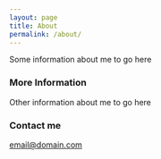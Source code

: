 ```yaml
---
layout: page
title: About
permalink: /about/
---
```


Some information about me to go here

### More Information

Other information about me to go here

### Contact me

[email@domain.com](mailto:email@domain.com)
